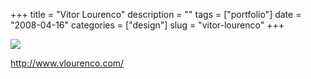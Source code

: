 +++
title = "Vitor Lourenco"
description = ""
tags = ["portfolio"]
date = "2008-04-16"
categories = ["design"]
slug = "vitor-lourenco"
+++


 

  <div id="screens-thumbs" class="clearfix">
    <div class="txt-center" id="design-submission"><a href="http://www.vlourenco.com/"><img id='bluga-thumbnail-1196' class='bluga-thumbnail large' src='//konigi.com/media/bluga/
wt4805ec591611e.jpg'/></a></div>  
  </div>   
<p><a href="http://www.vlourenco.com/">http://www.vlourenco.com/</a></p>





